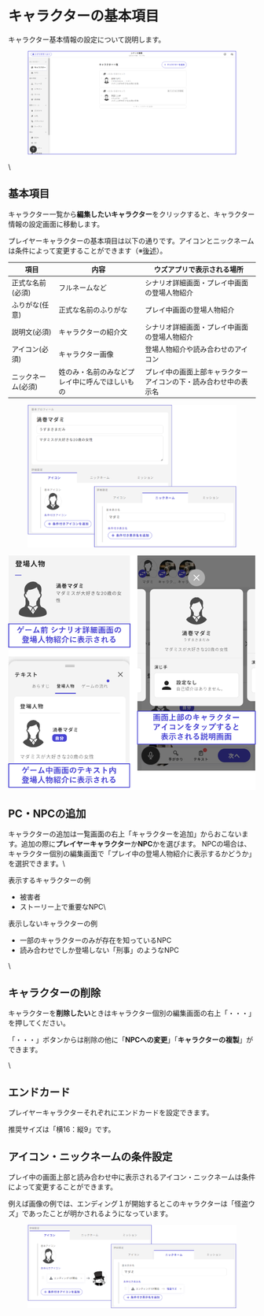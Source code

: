 # キャラクターの基本項目

キャラクター基本情報の設定について説明します。

<figure><img src="../../.gitbook/assets/image (169).png" alt=""><figcaption></figcaption></figure>

\\

## 基本項目

キャラクター一覧から**編集したいキャラクター**をクリックすると、キャラクター情報の設定画面に移動します。

プレイヤーキャラクターの基本項目は以下の通りです。アイコンとニックネームは条件によって変更することができます（※[後述](basic.md#aikonnikkunmuno)）。

| 項目         | 内容                      | ウズアプリで表示される場所                    |
| ---------- | ----------------------- | -------------------------------- |
| 正式な名前(必須)  | フルネームなど                 | シナリオ詳細画面・プレイ中画面の登場人物紹介           |
| ふりがな(任意)　　 | 正式な名前のふりがな              | プレイ中画面の登場人物紹介                    |
| 説明文(必須)    | キャラクターの紹介文              | シナリオ詳細画面・プレイ中画面の登場人物紹介           |
| アイコン(必須)   | キャラクター画像                | 登場人物紹介や読み合わせのアイコン                |
| ニックネーム(必須) | 姓のみ・名前のみなどプレイ中に呼んでほしいもの | プレイ中の画面上部キャラクターアイコンの下・読み合わせ中の表示名 |

<figure><img src="../../.gitbook/assets/image (1) (1) (1) (1) (1) (1) (1) (1) (1) (1).png" alt=""><figcaption></figcaption></figure>

![](../../images/character2.png)

## PC・NPCの追加

キャラクターの追加は一覧画面の右上「キャラクターを追加」からおこないます。追加の際に**プレイヤーキャラクター**か**NPC**かを選びます。 NPCの場合は、キャラクター個別の編集画面で「プレイ中の登場人物紹介に表示するかどうか」を選択できます。\\

表示するキャラクターの例

* 被害者
* ストーリー上で重要なNPC\\

表示しないキャラクターの例

* 一部のキャラクターのみが存在を知っているNPC
* 読み合わせでしか登場しない「刑事」のようなNPC

\\

## キャラクターの削除

キャラクターを**削除したい**ときはキャラクター個別の編集画面の右上「・・・」を押してください。

「・・・」ボタンからは削除の他に「**NPCへの変更**」「**キャラクターの複製**」ができます。

\\

## エンドカード

プレイヤーキャラクターそれぞれにエンドカードを設定できます。

推奨サイズは「横16：縦9」です。

## アイコン・ニックネームの条件設定

プレイ中の画面上部と読み合わせ中に表示されるアイコン・ニックネームは条件によって変更することができます。

例えば画像の例では、エンディング１が開始するとこのキャラクターは「怪盗ウズ」であったことが明かされるようになっています。

<figure><img src="../../.gitbook/assets/image (2) (1) (1) (1) (1) (1) (1) (1).png" alt=""><figcaption></figcaption></figure>
